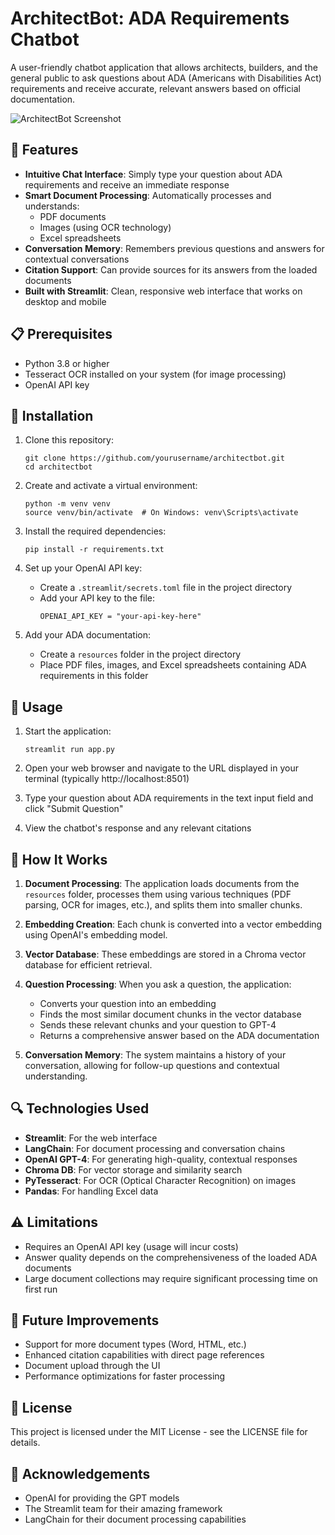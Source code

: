 # ArchitectBot: ADA Requirements Chatbot

A user-friendly chatbot application that allows architects, builders, and the general public to ask questions about ADA (Americans with Disabilities Act) requirements and receive accurate, relevant answers based on official documentation.

![ArchitectBot Screenshot](https://via.placeholder.com/800x450.png?text=ArchitectBot+Screenshot)

## 🌟 Features

- **Intuitive Chat Interface**: Simply type your question about ADA requirements and receive an immediate response
- **Smart Document Processing**: Automatically processes and understands:
  - PDF documents
  - Images (using OCR technology)
  - Excel spreadsheets
- **Conversation Memory**: Remembers previous questions and answers for contextual conversations
- **Citation Support**: Can provide sources for its answers from the loaded documents
- **Built with Streamlit**: Clean, responsive web interface that works on desktop and mobile

## 📋 Prerequisites

- Python 3.8 or higher
- Tesseract OCR installed on your system (for image processing)
- OpenAI API key

## 🔧 Installation

1. Clone this repository:
   ```
   git clone https://github.com/yourusername/architectbot.git
   cd architectbot
   ```

2. Create and activate a virtual environment:
   ```
   python -m venv venv
   source venv/bin/activate  # On Windows: venv\Scripts\activate
   ```

3. Install the required dependencies:
   ```
   pip install -r requirements.txt
   ```

4. Set up your OpenAI API key:
   - Create a `.streamlit/secrets.toml` file in the project directory
   - Add your API key to the file:
     ```
     OPENAI_API_KEY = "your-api-key-here"
     ```

5. Add your ADA documentation:
   - Create a `resources` folder in the project directory
   - Place PDF files, images, and Excel spreadsheets containing ADA requirements in this folder

## 🚀 Usage

1. Start the application:
   ```
   streamlit run app.py
   ```

2. Open your web browser and navigate to the URL displayed in your terminal (typically http://localhost:8501)

3. Type your question about ADA requirements in the text input field and click "Submit Question"

4. View the chatbot's response and any relevant citations

## 🧠 How It Works

1. **Document Processing**: The application loads documents from the `resources` folder, processes them using various techniques (PDF parsing, OCR for images, etc.), and splits them into smaller chunks.

2. **Embedding Creation**: Each chunk is converted into a vector embedding using OpenAI's embedding model.

3. **Vector Database**: These embeddings are stored in a Chroma vector database for efficient retrieval.

4. **Question Processing**: When you ask a question, the application:
   - Converts your question into an embedding
   - Finds the most similar document chunks in the vector database
   - Sends these relevant chunks and your question to GPT-4
   - Returns a comprehensive answer based on the ADA documentation

5. **Conversation Memory**: The system maintains a history of your conversation, allowing for follow-up questions and contextual understanding.

## 🔍 Technologies Used

- **Streamlit**: For the web interface
- **LangChain**: For document processing and conversation chains
- **OpenAI GPT-4**: For generating high-quality, contextual responses
- **Chroma DB**: For vector storage and similarity search
- **PyTesseract**: For OCR (Optical Character Recognition) on images
- **Pandas**: For handling Excel data

## ⚠️ Limitations

- Requires an OpenAI API key (usage will incur costs)
- Answer quality depends on the comprehensiveness of the loaded ADA documents
- Large document collections may require significant processing time on first run

## 🔮 Future Improvements

- Support for more document types (Word, HTML, etc.)
- Enhanced citation capabilities with direct page references
- Document upload through the UI
- Performance optimizations for faster processing

## 📝 License

This project is licensed under the MIT License - see the LICENSE file for details.

## 👏 Acknowledgements

- OpenAI for providing the GPT models
- The Streamlit team for their amazing framework
- LangChain for their document processing capabilities
